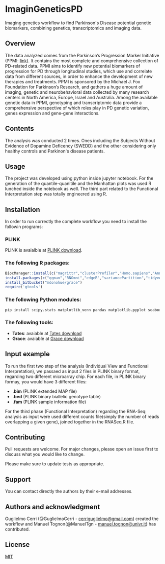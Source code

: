 # ImaginGeneticsPD

Imaging genetics workflow to find Parkinson's Disease potential genetic biomarkers, combining genetics, transcriptomics and imaging data.

## Overview

The data analyzed comes from the Parkinson’s Progression Marker Initiative (PPMI: [link](https://www.ppmi-info.org)). It contains the most complete and comprehensive collection of PD-related data. PPMI aims to identify new potential biomarkers of progression for PD through longitudinal studies, which use and correlate data from different sources, in order to enhance the development of new therapies and treatments. PPMI is sponsored by the Michael J. Fox Foundation for Parkinson’s Research, and gathers a huge amount of imaging, genetic and neurobehavioral data collected by many research centers in North America, Europe, Israel and Australia. Among the available genetic data in PPMI, genotyping and transcriptomic data provide a comprehensive perspective of which roles play in PD genetic variation, genes expression and gene-gene interactions.

## Contents

The analysis was conducted 2 times. Ones including the Subjects Without Evidence of Dopamine Deficency (SWEDD) and the other considering only healthy controls and Parkinon's disease patients. 

## Usage

The project was developed using python inside jupyter notebook. For the generation of the quantile-quanitile and the Manhattan plots was used R lunched inside the notebook as well. The third part related to the Functional Interpretation step was totally engineered using R.

## Installation

In order to run correctly the complete workflow you need to install the followin programs:

### **PLINK**

PLINK is avaialble at [PLINK download](https://zzz.bwh.harvard.edu/plink/download.shtml).

### The following **R packages**:

```R
BiocManager::install(c("magrittr","clusterProfiler","Homo.sapiens","AnnotationDbi","EnsDb.Hsapiens.v75","fgsea","BiocParallel"))
install.packages(c("qqman","RNOmni","edgeR","variancePartition","tidyverse","devtools","ggplot2","MKmisc"))
install_bitbucket("mdonohue/grace")
require('gtools')
```
### The following **Python modules**:

```bash
pip install scipy.stats matplotlib_venn pandas matplotlib.pyplot seaborn math
```

### The following **tools**:

* **Tates**: avaiable at [Tates download](https://ctg.cncr.nl/software/tates)
* **Grace**: avaiable at [Grace download](https://bitbucket.org/mdonohue/grace/src/master/)

## Input example

To run the first two step of the analysis (Individual View and Functional Interpretation), we passaed as input 2 files in PLINK binary format, regarding two different microarray chip.
For each file, in PLINK binary formay, you would have 3 different files:

* **.bim** (PLINK extended MAP file)
* **.bed** (PLINK binary biallelic genotype table)
* **.fam** (PLINK sample information file)

For the third phase (Functional Interpretation) regarding the RNA-Seq analysis as input were used different counts file(simply the number of reads overlapping a given gene), joined together in the RNASeq.R file.

## Contributing
Pull requests are welcome. For major changes, please open an issue first to discuss what you would like to change.

Please make sure to update tests as appropriate.

## Support

You can contact directly the authors by their e-mail addresses.

## Authors and acknowledgment

Guglielmo Cerri (@GuglielmoCerri - cerriguglielmo@gmail.com) created the workflow and Manuel Tognon(@ManuelTgn - manuel.tognon@univr.it) has contributed. 

## License
[MIT](https://choosealicense.com/licenses/mit/)
